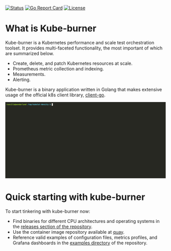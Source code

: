 [![Status](https://github.com/kube-burner/kube-burner/actions/workflows/pullrequest.yml/badge.svg?branch=master&event=push)](https://github.com/kube-burner/kube-burner/actions/workflows/pullrequest.yml)
[![Go Report Card](https://goreportcard.com/badge/github.com/kube-burner/kube-burner)](https://goreportcard.com/report/github.com/kube-burner/kube-burner)
[![License](https://img.shields.io/badge/License-Apache%202.0-blue.svg)](https://opensource.org/licenses/Apache-2.0)

# What is Kube-burner

Kube-burner is a Kubernetes performance and scale test orchestration toolset. It provides multi-faceted functionality, the most important of which are summarized below.

- Create, delete, and patch Kubernetes resources at scale.
- Prometheus metric collection and indexing.
- Measurements.
- Alerting.

Kube-burner is a binary application written in Golang that makes extensive usage of the official k8s client library, [client-go](https://github.com/kubernetes/client-go).

![Demo](media/demo.gif)

# Quick starting with kube-burner

To start tinkering with kube-burner now:

- Find binaries for different CPU architectures and operating systems in the [releases section of the repository](https://github.com/kube-burner/kube-burner/releases).
- Use the container image repository available at [quay](https://quay.io/repository/kube-burner/kube-burner?tab=tags).
- Reference valid examples of configuration files, metrics profiles, and Grafana dashboards in the [examples directory](https://github.com/kube-burner/kube-burner/tree/master/examples) of the repository.
